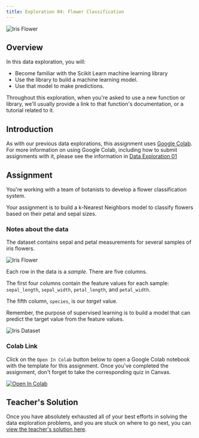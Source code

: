 ```yaml
---
title: Exploration 04: Flower Classification
---
```


![Iris Flower]({{URLROOT}}/shared/img/iris.png)

## Overview

In this data exploration, you will:

* Become familiar with the Scikit Learn machine learning library
* Use the library to build a machine learning model.
* Use that model to make predictions.

Throughout this exploration, when you're asked to use a new function or library, we'll usually provide a link to that function's documentation, or a tutorial related to it.

## Introduction

As with our previous data explorations, this assignment uses [Google Colab](http://colab.research.google.com). For more information on using Google Colab, including how to submit assignments with it, please see the information in [Data Exploration 01](./exploration-01.html) 

## Assignment

You're working with a team of botanists to develop a flower classification system. 

Your assignment is to build a k-Nearest Neighbors model to classify flowers based on their petal and sepal sizes.

### Notes about the data

The dataset contains sepal and petal measurements for several samples of iris flowers. 

![Iris Flower]({{URLROOT}}/shared/img/iris.png)

Each row in the data is a *sample*. There are five columns. 

The first four columns contain the feature values for each sample: `sepal_length`, `sepal_width`, `petal_length`, and `petal_width`.

The fifth column, `species`, is our *target* value. 

Remember, the purpose of supervised learning is to build a model that can predict the target value from the feature values.

![Iris Dataset]({{URLROOT}}/shared/img/iris_description.png)


### Colab Link

Click on the `Open In Colab` button below to open a Google Colab notebook with the template for this assignment. Once you've completed the assignment, don't forget to take the corresponding quiz in Canvas. 

[![Open In Colab](https://colab.research.google.com/assets/colab-badge.svg)](https://colab.research.google.com/github/lfalin/cse450-course/blob/master/notebooks/Exploration_04.ipynb)

## Teacher's Solution

Once you have absolutely exhausted all of your best efforts in solving the data exploration problems, and you are stuck on where to go next, you can [view the teacher's solution here](https://colab.research.google.com/github/lfalin/cse450-course/blob/master/notebooks/Exploration_04_Solved.ipynb).
